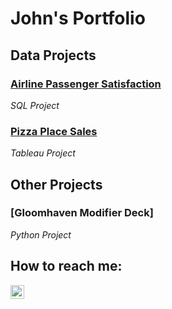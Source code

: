 # John's Portfolio
## Data Projects

### [Airline Passenger Satisfaction](https://jokrzesik.github.io/Airline_Passenger_Satisfaction-SQL_Project/)
*SQL Project*

### [Pizza Place Sales](https://public.tableau.com/views/PizzaPlaceSales_16900347008620/PizzaPlaceSalesFor2015?:language=en-US&:display_count=n&:origin=viz_share_link)
*Tableau Project*

## Other Projects

### [Gloomhaven Modifier Deck]
*Python Project*

## How to reach me:

[<img align="left" alt="John's LinkedIn" width="22px" src="https://cdn.jsdelivr.net/npm/simple-icons@v3/icons/linkedin.svg" />][linkedin]

[linkedin]: https://linkedin.com/in/john-okrzesik
